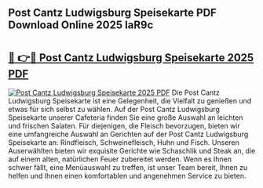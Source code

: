 ## Post Cantz Ludwigsburg Speisekarte PDF Download Online 2025 IaR9c

# <h2><a href="http://gc7pyi.nevu.top/?p=Post+Cantz+Ludwigsburg+Speisekarte">🔗 👉🔴 Post Cantz Ludwigsburg Speisekarte 2025 PDF</a></h2>

[![Post Cantz Ludwigsburg Speisekarte 2025 PDF](https://i.imgur.com/dBaPXMq.png)](http://gc7pyi.nevu.top/?p=Post+Cantz+Ludwigsburg+Speisekarte)
Die Post Cantz Ludwigsburg Speisekarte ist eine Gelegenheit, die Vielfalt zu genießen und etwas für sich selbst zu wählen. Auf der Post Cantz Ludwigsburg Speisekarte unserer Cafeteria finden Sie eine große Auswahl an leichten und frischen Salaten. Für diejenigen, die Fleisch bevorzugen, bieten wir eine umfangreiche Auswahl an Gerichten auf der Post Cantz Ludwigsburg Speisekarte an: Rindfleisch, Schweinefleisch, Huhn und Fisch. Unseren Auserwählten bieten wir exquisite Gerichte wie Schaschlik und Steak an, die auf einem alten, natürlichen Feuer zubereitet werden. Wenn es Ihnen schwer fällt, eine Menüauswahl zu treffen, ist unser Team bereit, Ihnen zu helfen und Ihnen einen komfortablen und angenehmen Service zu bieten.
